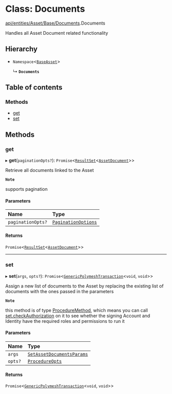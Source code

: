 # Class: Documents

[api/entities/Asset/Base/Documents](../wiki/api.entities.Asset.Base.Documents).Documents

Handles all Asset Document related functionality

## Hierarchy

- `Namespace`<[`BaseAsset`](../wiki/api.entities.Asset.Base.BaseAsset.BaseAsset)\>

  ↳ **`Documents`**

## Table of contents

### Methods

- [get](../wiki/api.entities.Asset.Base.Documents.Documents#get)
- [set](../wiki/api.entities.Asset.Base.Documents.Documents#set)

## Methods

### get

▸ **get**(`paginationOpts?`): `Promise`<[`ResultSet`](../wiki/types.ResultSet)<[`AssetDocument`](../wiki/types.AssetDocument)\>\>

Retrieve all documents linked to the Asset

**`Note`**

 supports pagination

#### Parameters

| Name | Type |
| :------ | :------ |
| `paginationOpts?` | [`PaginationOptions`](../wiki/types.PaginationOptions) |

#### Returns

`Promise`<[`ResultSet`](../wiki/types.ResultSet)<[`AssetDocument`](../wiki/types.AssetDocument)\>\>

___

### set

▸ **set**(`args`, `opts?`): `Promise`<[`GenericPolymeshTransaction`](../wiki/types#genericpolymeshtransaction)<`void`, `void`\>\>

Assign a new list of documents to the Asset by replacing the existing list of documents with the ones passed in the parameters

**`Note`**

 this method is of type [ProcedureMethod](../wiki/types.ProcedureMethod), which means you can call [set.checkAuthorization](../wiki/types.ProcedureMethod#checkauthorization)
  on it to see whether the signing Account and Identity have the required roles and permissions to run it

#### Parameters

| Name | Type |
| :------ | :------ |
| `args` | [`SetAssetDocumentsParams`](../wiki/api.procedures.types.SetAssetDocumentsParams) |
| `opts?` | [`ProcedureOpts`](../wiki/types.ProcedureOpts) |

#### Returns

`Promise`<[`GenericPolymeshTransaction`](../wiki/types#genericpolymeshtransaction)<`void`, `void`\>\>
